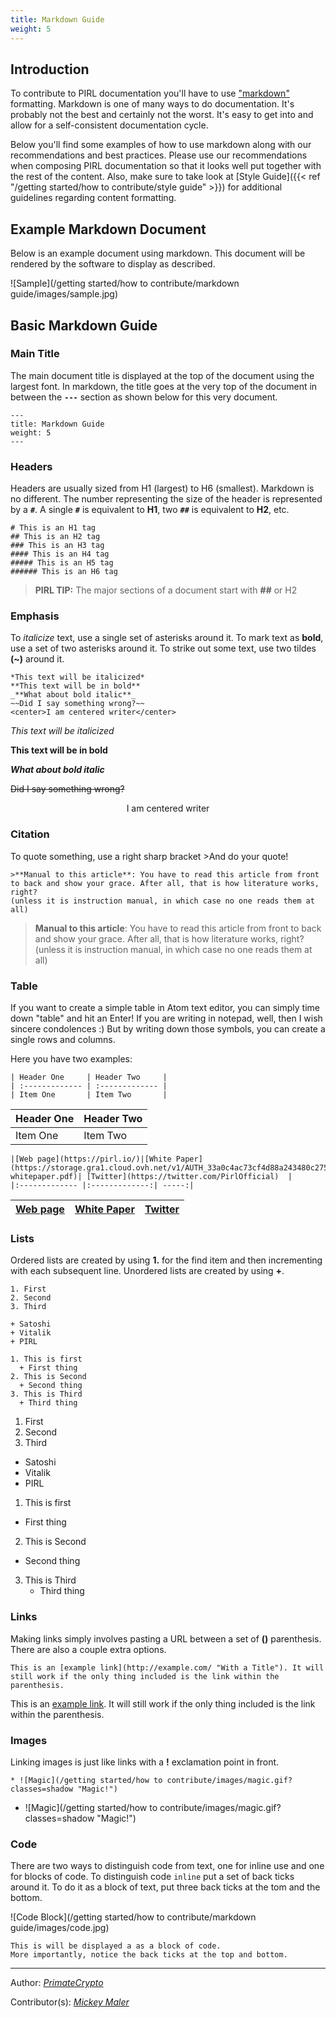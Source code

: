 ```yaml
---
title: Markdown Guide
weight: 5
---
```


## Introduction

To contribute to PIRL documentation you'll have to use ["markdown"](https://daringfireball.net/projects/markdown/syntax) formatting. Markdown is one of many ways to do documentation. It's probably not the best and certainly not the worst. It's easy to get into and allow for a self-consistent documentation cycle.

Below you'll find some examples of how to use markdown along with our recommendations and best practices. Please use our recommendations when composing PIRL documentation so that it looks well put together with the rest of the content. Also, make sure to take look at [Style Guide]({{< ref "/getting started/how to contribute/style guide" >}}) for additional guidelines regarding content formatting.

## Example Markdown Document

Below is an example document using markdown. This document will be rendered by the software to display as described.

![Sample](/getting started/how to contribute/markdown guide/images/sample.jpg)

## Basic Markdown Guide

### Main Title

The main document title is displayed at the top of the document using the largest font. In markdown, the title goes at the very top of the document in between the **`---`** section as shown below for this very document.

```
---
title: Markdown Guide
weight: 5
---
```

### Headers

Headers are usually sized from H1 (largest) to H6 (smallest). Markdown is no different. The number representing the size of the header is represented by a **`#`**. A single **`#`** is equivalent to **H1**, two **`##`** is equivalent to **H2**, etc.

```
# This is an H1 tag
## This is an H2 tag
### This is an H3 tag
#### This is an H4 tag
##### This is an H5 tag
###### This is an H6 tag
```

> **PIRL TIP:** The major sections of a document start with **##** or H2

### Emphasis

To *italicize* text, use a single set of asterisks around it. To mark text as **bold**, use a set of two asterisks around it. To strike out some text, use two tildes **(~)** around it.

```
*This text will be italicized*
**This text will be in bold**
_**What about bold italic**_
~~Did I say something wrong?~~
<center>I am centered writer</center>
```

*This text will be italicized*

**This text will be in bold**

_**What about bold italic**_

~~Did I say something wrong?~~

<center>I am centered writer</center>

### Citation

To quote something, use a right sharp bracket >And do your quote!
```
>**Manual to this article**: You have to read this article from front to back and show your grace. After all, that is how literature works, right?
(unless it is instruction manual, in which case no one reads them at all)
```
>**Manual to this article**: You have to read this article from front to back and show your grace. After all, that is how literature works, right?
(unless it is instruction manual, in which case no one reads them at all)


### Table
If you want to create a simple table in Atom text editor, you can simply time down "table" and hit an Enter! If you are writing in notepad, well,
then I wish sincere condolences :) But by writing down those symbols, you can create a single rows and columns.

Here you have two examples:


```
| Header One     | Header Two     |
| :------------- | :------------- |
| Item One       | Item Two       |
```
| Header One     | Header Two     |
| :------------- | :------------- |
| Item One       | Item Two       |



```
|[Web page](https://pirl.io/)|[White Paper](https://storage.gra1.cloud.ovh.net/v1/AUTH_33a0c4ac73cf4d88a243480c275be8ac/pirl/pirl-whitepaper.pdf)| [Twitter](https://twitter.com/PirlOfficial)  |
|:------------- |:-------------:| -----:|

```
|[Web page](https://pirl.io/)|[White Paper](https://storage.gra1.cloud.ovh.net/v1/AUTH_33a0c4ac73cf4d88a243480c275be8ac/pirl/pirl-whitepaper.pdf)| [Twitter](https://twitter.com/PirlOfficial)  |
|:------------- |:-------------:| -----:|



### Lists

Ordered lists are created by using **1.** for the find item and then incrementing with each subsequent line. Unordered lists are created by using **+**.

```
1. First
2. Second
3. Third

+ Satoshi
+ Vitalik
+ PIRL

1. This is first
  + First thing
2. This is Second
  + Second thing
3. This is Third
  + Third thing
```

1. First
2. Second
3. Third

+ Satoshi
+ Vitalik
+ PIRL

1. This is first
  + First thing
2. This is Second
  + Second thing
3. This is Third
    + Third thing

### Links

Making links simply involves pasting a URL between a set of **()** parenthesis. There are also a couple extra options.

```
This is an [example link](http://example.com/ "With a Title"). It will still work if the only thing included is the link within the parenthesis.
```

This is an [example link](http://example.com/ "With a Title"). It will still work if the only thing included is the link within the parenthesis.

### Images

Linking images is just like links with a **!** exclamation point in front.

```
* ![Magic](/getting started/how to contribute/images/magic.gif?classes=shadow "Magic!")
```

* ![Magic](/getting started/how to contribute/images/magic.gif?classes=shadow "Magic!")

### Code

There are two ways to distinguish code from text, one for inline use and one for blocks of code. To distinguish code `inline` put a set of back ticks around it. To do it as a block of text, put three back ticks at the tom and the bottom.

![Code Block](/getting started/how to contribute/markdown guide/images/code.jpg)

```
This is will be displayed a as a block of code.
More importantly, notice the back ticks at the top and bottom.
```

---
Author:
_[PrimateCrypto](https://twitter.com/PrimateCrypto)_

Contributor(s):
_[Mickey Maler](https://twitter.com/MickeyMaler)_
